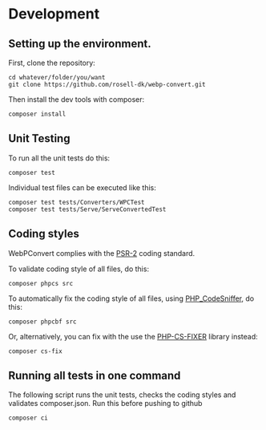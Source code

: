 # Development

## Setting up the environment.

First, clone the repository:
```
cd whatever/folder/you/want
git clone https://github.com/rosell-dk/webp-convert.git
```

Then install the dev tools with composer:

```
composer install
```

## Unit Testing
To run all the unit tests do this:
```
composer test
```

Individual test files can be executed like this:
```
composer test tests/Converters/WPCTest
composer test tests/Serve/ServeConvertedTest
```

## Coding styles
WebPConvert complies with the [PSR-2](https://www.php-fig.org/psr/psr-2/) coding standard.

To validate coding style of all files, do this:
```
composer phpcs src
```

To automatically fix the coding style of all files, using [PHP_CodeSniffer](https://github.com/squizlabs/PHP_CodeSniffer), do this:
```
composer phpcbf src
```

Or, alternatively, you can fix with the use the [PHP-CS-FIXER](https://github.com/FriendsOfPHP/PHP-CS-Fixer) library instead:
```
composer cs-fix
```

## Running all tests in one command
The following script runs the unit tests, checks the coding styles and validates composer.json. Run this before pushing to github
```
composer ci
```
